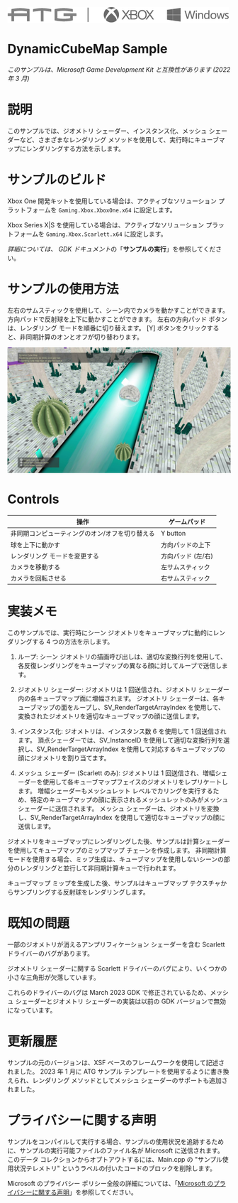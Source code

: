 ![](./media/image1.png)

# DynamicCubeMap Sample

*このサンプルは、Microsoft Game Development Kit と互換性があります (2022 年 3 月)*

# 説明

このサンプルでは、ジオメトリ シェーダー、インスタンス化、メッシュ シェーダーなど、さまざまなレンダリング メソッドを使用して、実行時にキューブマップにレンダリングする方法を示します。

# サンプルのビルド

Xbox One 開発キットを使用している場合は、アクティブなソリューション プラットフォームを `Gaming.Xbox.XboxOne.x64` に設定します。

Xbox Series X|S を使用している場合は、アクティブなソリューション プラットフォームを `Gaming.Xbox.Scarlett.x64` に設定します。

*詳細については、* *GDK ドキュメント*の「__サンプルの実行__」を参照してください。

# サンプルの使用方法

左右のサムスティックを使用して、シーン内でカメラを動かすことができます。 方向パッドで反射球を上下に動かすことができます。 左右の方向パッド ボタンは、レンダリング モードを順番に切り替えます。 [Y] ボタンをクリックすると、非同期計算のオンとオフが切り替わります。

![](./media/image2.jpeg)

# Controls

| 操作 | ゲームパッド |
|---|---|
| 非同期コンピューティングのオン/オフを切り替える | Y button |
| 球を上下に動かす | 方向パッドの上下 |
| レンダリング モードを変更する | 方向パッド (左/右) |
| カメラを移動する | 左サムスティック |
| カメラを回転させる | 右サムスティック |

# 実装メモ

このサンプルでは、実行時にシーン ジオメトリをキューブマップに動的にレンダリングする 4 つの方法を示します。

1. ループ: シーン ジオメトリの描画呼び出しは、適切な変換行列を使用して、各反復レンダリングをキューブマップの異なる顔に対してループで送信します。

2. ジオメトリ シェーダー: ジオメトリは 1 回送信され、ジオメトリ シェーダー内の各キューブマップ面に増幅されます。 ジオメトリ シェーダーは、各キューブマップの面をループし、SV_RenderTargetArrayIndex を使用して、変換されたジオメトリを適切なキューブマップの顔に送信します。

3. インスタンス化: ジオメトリは、インスタンス数 6 を使用して 1 回送信されます。 頂点シェーダーでは、SV_InstanceID を使用して適切な変換行列を選択し、SV_RenderTargetArrayIndex を使用して対応するキューブマップの顔にジオメトリを割り当てます。

4. メッシュ シェーダー (Scarlett のみ): ジオメトリは 1 回送信され、増幅シェーダーを使用して各キューブマップフェイスのジオメトリをレプリケートします。 増幅シェーダーもメッシュレット レベルでカリングを実行するため、特定のキューブマップの顔に表示されるメッシュレットのみがメッシュ シェーダーに送信されます。 メッシュ シェーダーは、ジオメトリを変換し、SV_RenderTargetArrayIndex を使用して適切なキューブマップの顔に送信します。

ジオメトリをキューブマップにレンダリングした後、サンプルは計算シェーダーを使用してキューブマップのミップマップ チェーンを作成します。 非同期計算モードを使用する場合、ミップ生成は、キューブマップを使用しないシーンの部分のレンダリングと並行して非同期計算キューで行われます。

キューブマップ ミップを生成した後、サンプルはキューブマップ テクスチャからサンプリングする反射球をレンダリングします。

# 既知の問題

一部のジオメトリが消えるアンプリフィケーション シェーダーを含む Scarlett ドライバーのバグがあります。

ジオメトリ シェーダーに関する Scarlett ドライバーのバグにより、いくつかの小さな三角形が欠落しています。

これらのドライバーのバグは March 2023 GDK で修正されているため、メッシュ シェーダーとジオメトリ シェーダーの実装は以前の GDK バージョンで無効になっています。

# 更新履歴

サンプルの元のバージョンは、XSF ベースのフレームワークを使用して記述されました。 2023 年 1 月に ATG サンプル テンプレートを使用するように書き換えられ、レンダリング メソッドとしてメッシュ シェーダーのサポートも追加されました。

# プライバシーに関する声明

サンプルをコンパイルして実行する場合、サンプルの使用状況を追跡するために、サンプルの実行可能ファイルのファイル名が Microsoft に送信されます。 このデータ コレクションからオプトアウトするには、Main.cpp の "サンプル使用状況テレメトリ" というラベルの付いたコードのブロックを削除します。

Microsoft のプライバシー ポリシー全般の詳細については、「[Microsoft のプライバシーに関する声明](https://privacy.microsoft.com/en-us/privacystatement/)」を参照してください。


